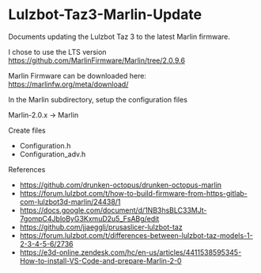 # Lulzbot-Taz3-Marlin-Update
Documents updating the Lulzbot Taz 3 to the latest Marlin firmware. 

I chose to use the LTS version
https://github.com/MarlinFirmware/Marlin/tree/2.0.9.6

Marlin Firmware can be downloaded here:
https://marlinfw.org/meta/download/

In the Marlin subdirectory, setup the configuration files

Marlin-2.0.x -> Marlin

Create files 
- Configuration.h
- Configuration_adv.h



References
- https://github.com/drunken-octopus/drunken-octopus-marlin
- https://forum.lulzbot.com/t/how-to-build-firmware-from-https-gitlab-com-lulzbot3d-marlin/24438/1
- https://docs.google.com/document/d/1NB3hsBLC33MJt-7gompC4JbloByG3KxmuD2u5_FsABg/edit
- https://github.com/jjaeggli/prusaslicer-lulzbot-taz
- https://forum.lulzbot.com/t/differences-between-lulzbot-taz-models-1-2-3-4-5-6/2736
- https://e3d-online.zendesk.com/hc/en-us/articles/4411538595345-How-to-install-VS-Code-and-prepare-Marlin-2-0

